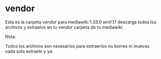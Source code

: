 # vendor
Esta es la carpeta vendor para mediawiki 1.33.0 wmf.17 descarga todos los archivos y extraelos en tu vendor carpeta de tu mediawiki 

Nota:

Todos los archivos son nesesarios para extraerlos no borres ni muevas nada solo extraelo y ya.
